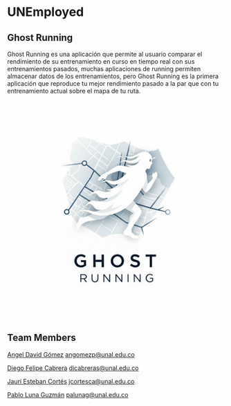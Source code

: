 # UNEmployed
## Ghost Running
Ghost Running es una aplicación que permite al usuario comparar el rendimiento de su entrenamiento en curso en tiempo real con sus entrenamientos pasados, muchas aplicaciones de running permiten almacenar datos de los entrenamientos, pero Ghost Running es la primera aplicación que reproduce tu mejor rendimiento pasado a la par que con tu entrenamiento actual sobre el mapa de tu ruta.

![logo](logo.png)


## Team Members 
[Angel David Gómez](https://github.com/Angomezp) angomezp@unal.edu.co

[Diego Felipe Cabrera](https://github.com/dicabreras) dicabreras@unal.edu.co

[Jauri Esteban Cortés](https://github.com/JauriCortes) jcortesca@unal.edu.co

[Pablo Luna Guzmán](https://github.com/Yareaj) palunag@unal.edu.co


